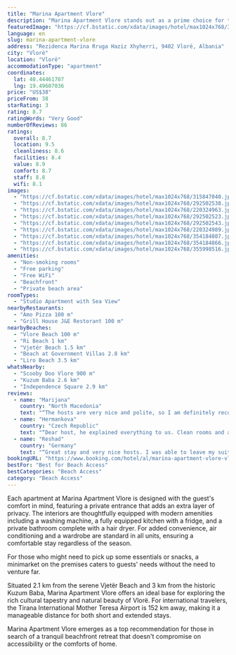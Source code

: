 ```yaml
---
title: "Marina Apartment Vlore"
description: "Marina Apartment Vlore stands out as a prime choice for travelers seeking a blend of comfort and convenience, coupled with stunning sea views."
featuredImage: "https://cf.bstatic.com/xdata/images/hotel/max1024x768/315847040.jpg?k=85737de65247ba773077500ee0f97c335979ba1aa44b4dbef345ce50b0b3bae8&o=&hp=1"
language: en
slug: marina-apartment-vlore
address: "Rezidenca Marina Rruga Haziz Xhyherri, 9402 Vlorë, Albania"
city: "Vlorë"
location: "Vlorë"
accommodationType: "apartment"
coordinates:
  lat: 40.44461707
  lng: 19.49607036
price: "US$38"
priceFrom: 38
starRating: 3
rating: 8.7
ratingWords: "Very Good"
numberOfReviews: 86
ratings:
  overall: 8.7
  location: 9.5
  cleanliness: 8.6
  facilities: 8.4
  value: 8.9
  comfort: 8.7
  staff: 8.8
  wifi: 8.1
images:
  - "https://cf.bstatic.com/xdata/images/hotel/max1024x768/315847040.jpg?k=85737de65247ba773077500ee0f97c335979ba1aa44b4dbef345ce50b0b3bae8&o=&hp=1"
  - "https://cf.bstatic.com/xdata/images/hotel/max1024x768/292502538.jpg?k=efa254ef1fd032e2d37bce76b64d4fbd9a1e49a163088ac645bf0075d01632ba&o=&hp=1"
  - "https://cf.bstatic.com/xdata/images/hotel/max1024x768/220324963.jpg?k=1fd6b1925ef530cb1625461d4853b5b49a230c0a45b1565a68c447249a7eba0a&o=&hp=1"
  - "https://cf.bstatic.com/xdata/images/hotel/max1024x768/292502523.jpg?k=12579768ff1cdbe7f5bc2f256ee6f7784c4a5dbc0c4a53c4b5efe1fcf3747fcd&o=&hp=1"
  - "https://cf.bstatic.com/xdata/images/hotel/max1024x768/292502543.jpg?k=fa01509cc36a192d9ee99fa349de75cd1ea87d6dbd4b913aef306204147a6064&o=&hp=1"
  - "https://cf.bstatic.com/xdata/images/hotel/max1024x768/220324989.jpg?k=0dd311716b1fb0bc3c64f3cdbae0a7bd8592d97b9f4ebb77a722ccbd9b11d0a7&o=&hp=1"
  - "https://cf.bstatic.com/xdata/images/hotel/max1024x768/354184807.jpg?k=489a8e41b1d855daf1020114f650c0156f0588ca5c8b66f62938973fbd124209&o=&hp=1"
  - "https://cf.bstatic.com/xdata/images/hotel/max1024x768/354184866.jpg?k=ec3615830207a35ae2305da6662efcda1d70cde7d2864ffba0aab16a65f9fa74&o=&hp=1"
  - "https://cf.bstatic.com/xdata/images/hotel/max1024x768/355998516.jpg?k=b3198b658abe2ce41c1beac79c308fd46785702a013c9a7f7e058522553977d9&o=&hp=1"
amenities:
  - "Non-smoking rooms"
  - "Free parking"
  - "Free WiFi"
  - "Beachfront"
  - "Private beach area"
roomTypes:
  - "Studio Apartment with Sea View"
nearbyRestaurants:
  - "Amo Pizza 100 m"
  - "Grill House J&E Restorant 100 m"
nearbyBeaches:
  - "Vlore Beach 100 m"
  - "Ri Beach 1 km"
  - "Vjetër Beach 1.5 km"
  - "Beach at Government Villas 2.8 km"
  - "Liro Beach 3.5 km"
whatsNearby:
  - "Scooby Doo Vlore 900 m"
  - "Kuzum Baba 2.6 km"
  - "Independence Square 2.9 km"
reviews:
  - name: "Marijana"
    country: "North Macedonia"
    text: "“The hosts are very nice and polite, so I am definitely recommending it for your next trip to Vlöre. The apartment is located nearby Lungomare, and you are surrounded with restaurants, lounges, pubs and bars.”"
  - name: "Hermankova"
    country: "Czech Republic"
    text: "“Dear host, he explained everything to us. Clean rooms and a beautiful view of the sea. Great location by the beach.”"
  - name: "Reshad"
    country: "Germany"
    text: "“Great stay and very nice hosts. I was able to leave my suitcase there for a few hours after check out. Excellent value for money!”"
bookingURL: "https://www.booking.com/hotel/al/marina-apartment-vlore-vlore.en-gb.html?aid=8035640"
bestFor: "Best for Beach Access"
bestCategories: "Beach Access"
category: "Beach Access"
---
```


Each apartment at Marina Apartment Vlore is designed with the guest's comfort in mind, featuring a private entrance that adds an extra layer of privacy. The interiors are thoughtfully equipped with modern amenities including a washing machine, a fully equipped kitchen with a fridge, and a private bathroom complete with a hair dryer. For added convenience, air conditioning and a wardrobe are standard in all units, ensuring a comfortable stay regardless of the season.

For those who might need to pick up some essentials or snacks, a minimarket on the premises caters to guests' needs without the need to venture far. 

Situated 2.1 km from the serene Vjetër Beach and 3 km from the historic Kuzum Baba, Marina Apartment Vlore offers an ideal base for exploring the rich cultural tapestry and natural beauty of Vlorë. For international travelers, the Tirana International Mother Teresa Airport is 152 km away, making it a manageable distance for both short and extended stays.

Marina Apartment Vlore emerges as a top recommendation for those in search of a tranquil beachfront retreat that doesn't compromise on accessibility or the comforts of home.